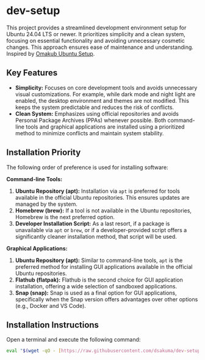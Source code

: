 # dev-setup

This project provides a streamlined development environment setup for Ubuntu 24.04 LTS or newer.  It prioritizes simplicity and a clean system, focusing on essential functionality and avoiding unnecessary cosmetic changes.  This approach ensures ease of maintenance and understanding. Inspired by [Omakub Ubuntu Setup](https://github.com/basecamp/omakub).


## Key Features

* **Simplicity:**  Focuses on core development tools and avoids unnecessary visual customizations.  For example, while dark mode and night light are enabled, the desktop environment and themes are not modified. This keeps the system predictable and reduces the risk of conflicts.
* **Clean System:**  Emphasizes using official repositories and avoids Personal Package Archives (PPAs) whenever possible.  Both command-line tools and graphical applications are installed using a prioritized method to minimize conflicts and maintain system stability.

## Installation Priority

The following order of preference is used for installing software:

**Command-line Tools:**

1. **Ubuntu Repository (apt):**  Installation via `apt` is preferred for tools available in the official Ubuntu repositories. This ensures updates are managed by the system.
2. **Homebrew (brew):**  If a tool is not available in the Ubuntu repositories, Homebrew is the next preferred option.
3. **Developer Installation Script:**  As a last resort, if a package is unavailable via `apt` or `brew`, or if a developer-provided script offers a significantly cleaner installation method, that script will be used.

**Graphical Applications:**

1. **Ubuntu Repository (apt):**  Similar to command-line tools, `apt` is the preferred method for installing GUI applications available in the official Ubuntu repositories.
2. **Flathub (flatpak):**  Flathub is the second choice for GUI application installation, offering a wide selection of sandboxed applications.
3. **Snap (snap):**  Snap is used as a final option for GUI applications, specifically when the Snap version offers advantages over other options (e.g., Docker and VS Code).

## Installation Instructions

Open a terminal and execute the following command:

```bash
eval "$(wget -qO - [https://raw.githubusercontent.com/dsakuma/dev-setup/main/boot.sh](https://raw.githubusercontent.com/dsakuma/dev-setup/main/boot.sh))"
